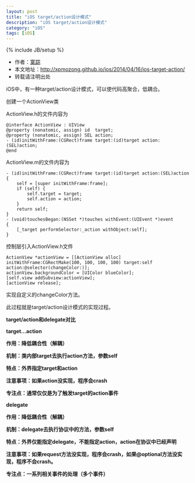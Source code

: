 ```yaml
---
layout: post
title: "iOS target/action设计模式"
description: "iOS target/action设计模式"
category: "iOS"
tags: [iOS]
---
```

{% include JB/setup %}

*	作者：<a href="http://weibo.com/xpmozong" target="blank">寞踪</a>
*	本文地址：http://xpmozong.github.io/ios/2014/04/16/ios-target-action/
*	转载请注明出处

iOS中，有一种target/action设计模式，可以使代码高聚合，低耦合。

创建一个ActionView类

ActionView.h的文件内容为

    @interface ActionView : UIView
    @property (nonatomic, assign) id  target;
    @property (nonatomic, assign) SEL action;
    - (id)initWithFrame:(CGRect)frame target:(id)target action:(SEL)action;
    @end

ActionView.m的文件内容为

    - (id)initWithFrame:(CGRect)frame target:(id)target action:(SEL)action
    {
        self = [super initWithFrame:frame];
        if (self) {
            self.target = target;
            self.action = action;
        }
        return self;
    }
    - (void)touchesBegan:(NSSet *)touches withEvent:(UIEvent *)event
    {
        [_target performSelector:_action withObject:self];
    }


控制层引入ActionView.h文件
    
    ActionView *actionView = [[ActionView alloc] initWithFrame:CGRectMake(100, 100, 100, 100) target:self action:@selector(changeColor:)];
    actionView.backgroundColor = [UIColor blueColor];
    [self.view addSubview:actionView];
    [actionView release];

实现自定义的changeColor方法。


此过程就是target/action设计模式的实现过程。

<b>target/action和delegate对比

target…action

作用：降低耦合性（解耦）

机制：类内部target去执行action方法，参数self

特点：外界指定target和action

注意事项：如果action没实现，程序会crash

专注点：通常仅仅是为了触发target的action事件

delegate

作用：降低耦合性（解耦）

机制：delegate去执行协议中的方法，参数self

特点：外界仅能指定delegate，不能指定action，action在协议中已经声明

注意事项：如果request方法没实现，程序会crash，如果@optional方法没实现，程序不会crash。

专注点：一系列相关事件的处理（多个事件）

</b>
